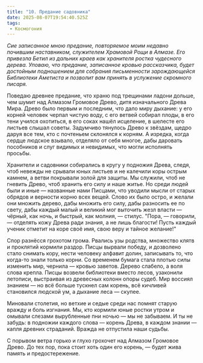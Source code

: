 ```yaml
---
title: "10. Предание садовника"
date: 2025-08-07T19:54:40.525Z
tags:
 - Космогония
---
```


*Сие записанное мною предание, повторяемое моим недавно почившим
наставником, служителем Храмовой Рощи в Алмазе. Его привезла Бетил из
дальних краев как хранителя ростка чудесного дерева. Уповаю, что
предание, записанное кровью рассказчика, будет достойным подношением для
собрания письменности зарождающейся Библиотеки Аметиста и позволит вам
принять в услужение скромного писаря.*

Поведаю древнее предание, что храню под трещинами ладони дольше, чем
шумит над Алмазом Громовое Древо, дитя изначального Древа Мира. Древо
было первым и последним, что дало миру дыхание: у его корней человек
черпал чистую воду, с его ветвей собирал плоды, в его тени учился
охотиться, в его соках нашёл исцеление, в шелесте его листьев слышал
советы. Задумчиво тянулось Древо к звёздам, щедро даруя все тем, кто с
почтеньем склонялся к корням. А изредка, когда сердце людское взывало,
отделяло от себя многое, дабы даровать пособников и слуг видимых и
невидимых, что могли исполнять просьбы.

Хранители и садовники собирались в кругу у подножия Древа, следя, чтоб
невежды не срывали юных листьев и не калечили коры острым камнем, а
ветви покрывали золой для защиты. Мы служили, чтоб не гневить Древо,
чтоб хранить его силу и наше житье. Но среди людей были и иные —
названные нами Писцами, что уводили мысли от старых обрядов и верности
корню всех вещей. Слово их было остро, и желали они множить дерево, дабы
множить его силу, дабы разносить ее по свету, дабы каждый малый и
великий мог выточить жезл власти — чёрный, как ночь, и быстрый, как
молния, — стилус. "Пора, — говорили, — отделять кожу Древа ради знания,
а не лишь благости! Пусть каждый ученик отметит на коре своё имя, свою
веру и тайное желание!"

Спор разнёсся грохотом грома. Рвались узы родства, множество клятв и
проклятий кормили раздор. Писцы вырвали победу, и дозволено стало
снимать кору, нести человеку алфавит долин, записывать то, что когда-то
знали только корни. Со временем бумага стала плотью силы изменить мир,
чернила — кровью заветов. Дерево слабело, а воля слова крепла. Писцы
возвели библиотеки вместо лесов, узаконили летописи, выстраивая из
древесных колонн опоры судеб. Мир воссиял знанием — но всё больше
тускнел сам корень, всё кичливей становился людской ум, а дыхание леса —
скупее.

Миновали столетия, но ветхие и седые среди нас помнят старую вражду и
боль изгнания. Мы, кто кормили юные ростки утром и омывали слезами
вырубленные пни ночью — мы не забываем. И ты не забудь: в подножии
каждого слова — корень Древа, в каждом знании — капля древних страданий.
Вражда не отпустила наши судьбы.

С порывом ветра горько и глухо грохочет над Алмазом Громовое Древо. До
тех пор, пока стоит хоть один его корень, — будет жива память и
предостережение.
